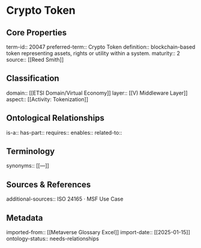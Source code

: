 # Crypto Token

## Core Properties
term-id:: 20047
preferred-term:: Crypto Token
definition:: blockchain-based token representing assets, rights or utility within a system.
maturity:: 2
source:: [[Reed Smith]]

## Classification
domain:: [[ETSI Domain/Virtual Economy]]
layer:: [[V) Middleware Layer]]
aspect:: [[Activity: Tokenization]]

## Ontological Relationships
is-a:: 
has-part:: 
requires:: 
enables:: 
related-to:: 

## Terminology
synonyms:: [[—]]

## Sources & References
additional-sources:: ISO 24165 · MSF Use Case

## Metadata
imported-from:: [[Metaverse Glossary Excel]]
import-date:: [[2025-01-15]]
ontology-status:: needs-relationships